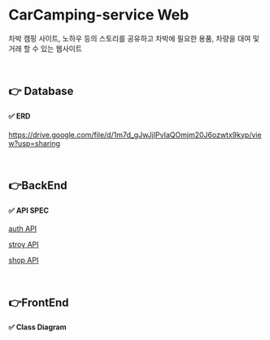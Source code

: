 # CarCamping-service Web

차박 캠핑 사이트, 노하우 등의 스토리를 공유하고
차박에 필요한 용품, 차량을 대여 및 거래 할 수 있는 웹사이트

<br>

## 👉 Database

#### ✅ ERD
https://drive.google.com/file/d/1m7d_gJwJjlPvIaQOmjm20J6ozwtx9kyp/view?usp=sharing

<br>

## 👉BackEnd

#### ✅ API SPEC

[auth API](./spec/Backend/api/auth_API.md)

[stroy API](./spec/Backend/api/story_API.md)

[shop API](./spec/Backend/api/shop_API.md)

<br>

## 👉FrontEnd

#### ✅ Class Diagram

<br>
